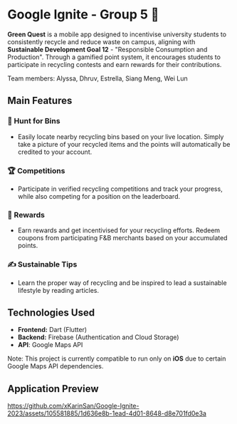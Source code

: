 # Google Ignite - Group 5 🌱

**Green Quest** is a mobile app designed to incentivise university students to consistently recycle and reduce waste on campus, aligning with **Sustainable Development Goal 12** - "Responsible Consumption and Production". Through a gamified point system, it encourages students to participate in recycling contests and earn rewards for their contributions.

Team members: Alyssa, Dhruv, Estrella, Siang Meng, Wei Lun

## Main Features

### 🔎 Hunt for Bins

- Easily locate nearby recycling bins based on your live location. Simply take a picture of your recycled items and the points will automatically be credited to your account.

### 🏆 Competitions

- Participate in verified recycling competitions and track your progress, while also competing for a position on the leaderboard.

### 🎁 Rewards

- Earn rewards and get incentivised for your recycling efforts. Redeem coupons from participating F&B merchants based on your accumulated points.

### ✍️ Sustainable Tips 
- Learn the proper way of recycling and be inspired to lead a sustainable lifestyle by reading articles.

## Technologies Used 

- **Frontend:** Dart (Flutter)
- **Backend:** Firebase (Authentication and Cloud Storage)
- **API**: Google Maps API

Note: This project is currently compatible to run only on **iOS** due to certain Google Maps API dependencies. 

## Application Preview
https://github.com/xKarinSan/Google-Ignite-2023/assets/105581885/1d636e8b-1ead-4d01-8648-d8e701fd0e3a
